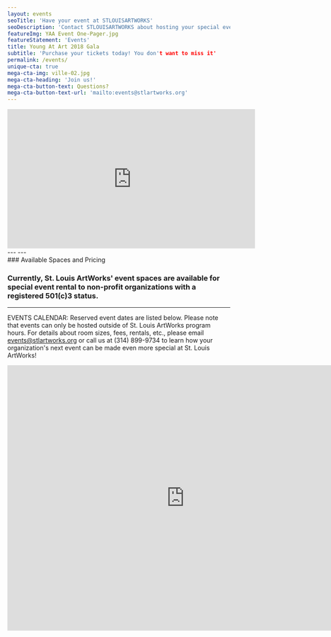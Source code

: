 ```yaml
---
layout: events
seoTitle: 'Have your event at STLOUISARTWORKS'
seoDescription: 'Contact STLOUISARTWORKS about hosting your special event'
featureImg: YAA Event One-Pager.jpg
featureStatement: 'Events'
title: Young At Art 2018 Gala 
subtitle: 'Purchase your tickets today! You don't want to miss it'
permalink: /events/
unique-cta: true
mega-cta-img: ville-02.jpg
mega-cta-heading: 'Join us!'
mega-cta-button-text: Questions?
mega-cta-button-text-url: 'mailto:events@stlartworks.org'
---
```

<iframe width="560" height="315" src="https://www.youtube.com/embed/aHOn6-I_PAk" frameborder="0" allowfullscreen></iframe>
---
---
<br>
### Available Spaces and Pricing

### Currently, St. Louis ArtWorks' event spaces are available for special event rental to non-profit organizations with a registered 501(c)3 status.
---
EVENTS CALENDAR: Reserved event dates are listed below. Please note that events can only be hosted outside of St. Louis ArtWorks program hours. 
For details about room sizes, fees, rentals, etc., please email events@stlartworks.org or call us at (314) 899-9734 to learn how your organization's next event can be made even more special at St. Louis ArtWorks!
<iframe src="https://calendar.google.com/calendar/embed?src=stlartworks.org_ankslqc4gt7q2ohfhnof5u36l8%40group.calendar.google.com&ctz=America/Chicago" style="border: 0" width="800" height="600" frameborder="0" scrolling="no"></iframe>
